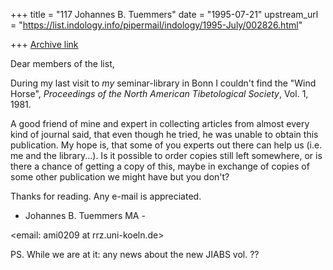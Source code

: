 +++
title = "117 Johannes B. Tuemmers"
date = "1995-07-21"
upstream_url = "https://list.indology.info/pipermail/indology/1995-July/002826.html"

+++
[Archive link](https://list.indology.info/pipermail/indology/1995-July/002826.html)

Dear members of the list,

During my last visit to _my_ seminar-library in Bonn I couldn't find the
"Wind Horse", _Proceedings of the North American Tibetological Society_, 
Vol. 1, 1981.

A good friend of mine and expert in collecting articles from almost every
kind of journal said, that even though he tried, he was unable to obtain
this publication. My hope is, that some of you experts out there can help 
us (i.e. me and the library...). Is it possible to order copies still left
somewhere, or is there a chance of getting a copy of this, maybe in exchange
of copies of some other publication we might have but you don't?

Thanks for reading. Any e-mail is appreciated.


- Johannes B. Tuemmers MA -

<email: ami0209 at rrz.uni-koeln.de>


PS. While we are at it: any news about the new JIABS vol. ??






